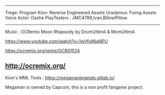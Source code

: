 ---------------------------------------------------
Trege: Program 
Kion: Reverse Engineered Assets 
Uradamus: Fixing Assets 
Voice Actor: Dashe
PlayTesters : JMC4789,Ivan,BillowPillow.

----------------------------------------------------
Music :
OCRemix Moon Rhapsody by DrumUltimA & MomUltimA

https://www.youtube.com/watch?v=1wVfuMjaNPU

https://ocremix.org/remix/OCR01524

http://ocremix.org/
----------------------------------------------------

Kion's MML Tools : https://megamanlegends.gitlab.io/

Megaman is owned by Capcom, this is a non profit fangame project.
